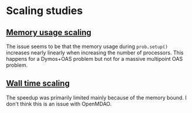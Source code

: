 # Scaling studies

## [Memory usage scaling](./memory_usage.md)
The issue seems to be that the memory usage during `prob.setup()` increases nearly linearly when increasing the number of processors.
This happens for a Dymos+OAS problem but not for a massive multipoint OAS problem.

## [Wall time scaling](./walltime_scaling.md)
The speedup was primarily limited mainly because of the memory bound.
I don't think this is an issue with OpenMDAO.